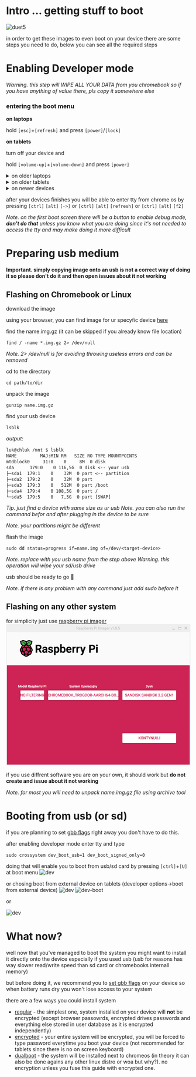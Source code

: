 # Intro ... getting stuff to boot

![duet5](./assets/duet5.webp)

in order to get these images to even boot on your device there are some steps you need to do, below you can see all the required steps

# Enabling Developer mode

_Warning. this step will WIPE ALL YOUR DATA from you chromebook so if you have anything of value there, pls copy it somewhere else_

### entering the boot menu

**on laptops**

hold ```[esc]```+```[refresh]``` and press ```[power]```/```[lock]```

**on tablets**

turn off your device and

hold ```[volume-up]```+```[volume-down]``` and press ```[power]```

<details>
<summary>on older laptops</summary>

you should be booted into recovery screen
![rec](./assets/boot-menu/old-laptop/a.png)
_[image source](https://www.howtogeek.com/210817/how-to-enable-developer-mode-on-your-chromebook/)_

in here you need to press ```[ctrl]```+```[D]```

![con](./assets/boot-menu/old-laptop/b.png)
_[image source](https://www.howtogeek.com/210817/how-to-enable-developer-mode-on-your-chromebook/)_

press enter to enable developer mode

</details>

<details>
<summary>on older tablets</summary>

you might see recover screen or black screen
![rec](./assets/boot-menu/old-tablets/flash-screen.png)
press both ```[volume-up]```+```[volume-down]```
![en-dev](./assets/boot-menu/old-tablets/dev-enable.png)
navigate to top option (Confirm Dissabling OS verification) and press ```[power]```

_Note. on some devices with a black screen (but led on the side on) mentioned aboved for example lenovo 10e, the screen output is disabled there for whatever reason (the menu is still there though), but don't worry just press both ```[volume-up]```+```[volume-down]``` then press ```[volume-up]``` a few times then confirm with ```[power]```, after that screen output should be there_

after doing this the device should reboot to this screen
![dev-menu](./assets/boot-menu/old-tablets/dev-menu.png)

you can wait 30 secs for device to continue automatically or go to developer options
![bootmenu](./assets/boot-menu/old-tablets/boot-menu.png)
and select to boot from internal disk

</details>

<details>
<summary>on newer devices</summary>

go to advanced options
![rev-menu](./assets/boot-menu/newer-chromebook/rev-menu.webp)

and enable developer mode

![adv-options](./assets/boot-menu/newer-chromebook/adv-opt.webp)

</details>

after your devices finishes you will be able to enter tty from chrome os by pressing ```[ctrl]``` ```[alt]``` ```[->]``` or ```[ctrl]``` ```[alt]``` ```[refresh]``` or ```[ctrl]``` ```[alt]``` ```[f2]```

_Note. on the first boot screen there will be a button to enable debug mode, **don't do that** unless you know what you are doing since it's not needed to access the tty and may make doing it more difficult_

# Preparing usb medium

**Important. simply copying image onto an usb is not a correct way of doing it so please don't do it and then open issues about it not working**

## Flashing on Chromebook or Linux
download the image

using your browser, you can find image for ur specyfic device [here]()

find the name.img.gz (it can be skipped if you already know file location)
```
find / -name *.img.gz 2> /dev/null
```
_Note. 2> /dev/null is for avoiding throwing useless errors and can be removed_

cd to the directory
```
cd path/to/dir
```

unpack the image
```
gunzip name.img.gz
```
find your usb device
```
lsblk
```
_output:_
```
luk@chluk /mnt $ lsblk
NAME         MAJ:MIN RM   SIZE RO TYPE MOUNTPOINTS
mtdblock0     31:0    0     8M  0 disk 
sda      179:0    0 116,5G  0 disk <-- your usb
├─sda1  179:1    0    32M  0 part <-- partition
├─sda2  179:2    0    32M  0 part 
├─sda3  179:3    0   512M  0 part /boot
├─sda4  179:4    0 108,5G  0 part /
└─sda5  179:5    0   7,5G  0 part [SWAP]
```
_Tip. just find a device with same size as ur usb_
_Note. you can also run the command befor and after plugging in the device to be sure_

_Note. your partitions might be different_

flash the image
```
sudo dd status=progress if=name.img of=/dev/<target-device>
```
_Note. replace <target-device> with you usb name from the step above_
_Warning. this operation will wipe your sd/usb drive_

usb should be ready to go 🎉

_Note. if there is any problem with any command just add sudo before it_

## Flashing on any other system

for simplicity just use [raspberry pi imager](https://www.raspberrypi.com/software/)
![rpi-imager](./assets/rpi-imager.png)

if you use diffrent software you are on your own, it should work but **do not create and issue about it not working**

_Note. for most you will need to unpack name.img.gz file using archive tool_

# Booting from usb (or sd)

if you are planning to set [gbb flags](./setting_gbb_flags.md) right away you don't have to do this.

after enabling developer mode enter tty
and type
```
sudo crossystem dev_boot_usb=1 dev_boot_signed_only=0
```

doing that will enable you to boot from usb/sd card by pressing ```[ctrl]```+```[U]``` at boot menu
![dev](./assets/boot-menu/old-laptop/b.png)

or chosing boot from external device on tablets (developer options->boot from external device)
![dev](./assets/boot-menu/old-tablets/dev-menu.png)
![dev-boot](./assets/boot-menu/old-tablets/boot-menu.png)

or

![dev](./assets/boot-menu/newer-chromebook/boot-menu.webp)

# What now?

well now that you've  managed to boot the system you might want to install it directly onto the device especially if you used usb (usb for reasons has way slower read/write speed than sd card or chromebooks internall memory)

but before doing it, we recommend you to [set gbb flags](./setting_gbb_flags.md) on your device so when battery runs dry you won't lose access to your system

there are a few ways you could install system

- [regular](./basic-installation.md) - the simplest one, system installed on your device will **not** be encrypted (except browser passowrds, encrypted drives passwords and everything else stored in user database as it is encrypted independently)
- [encrypted](./luks-installation.md) - your entire system will be encrypted, you will be forced to type password everytime you boot your device (not recommended for tablets since there is no on screen keyboard)
- [dualboot](./dualboot-instalation.md) - the system will be installed next to chromeos (in theory it can also be done agains any other linux distro or woa but why?). no encryption unless you fuse this guide with encrypted one.


